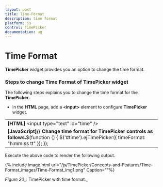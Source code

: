 ```yaml
---
layout: post
title: Time-Format
description: time format
platform: js
control: TimePicker
documentation: ug
---
```


# Time Format

**TimePicker** widget provides you an option to change the time format.

### Steps to change Time Format of TimePicker widget

The following steps explains you to change the time format for the **TimePicker**.

* In the **HTML** page, add a **&lt;input&gt;** element to configure **TimePicker** widget.



<table>
<tr>
<td>
<b>[HTML]</b>    &lt;input type="text" id="time" /&gt;</td></tr>
<tr>
<td>
<b>[JavaScript]</b><b>// Change time format for TimePicker controls as follows.</b>$(function () {                $('#time').ejTimePicker({                 timeFormat: "h:mm:ss tt"         }); });</td></tr>
</table>


Execute the above code to render the following output.



{% include image.html url="/js/TimePicker/Concepts-and-Features/Time-Format_images/Time-Format_img1.png" Caption=""%}

_Figure_ _20__: TimePicker with time format._

